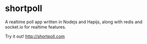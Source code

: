 # shortpoll
A realtime poll app written in Nodejs and Hapijs, along with redis and socket.io for realtime features.

Try it out! http://shortpoll.com
